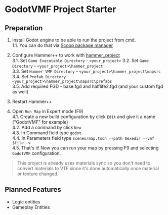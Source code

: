 # GodotVMF Project Starter

## Preparation
1. Install Godot engine to be able to run the project from cmd.  
    1.1. You can do that via [Scoop package manager](https://scoop.sh/#/apps?q=godot&id=2fdd7b453f1ef3161d01986e2051c646911a642c)

3. Configure Hammer++ to work with [hammer_project](/hammer_project)  
    3.1. Set `Game Executable Directory` - `<your_project>`
	3.2. Set `Game Directory` - `<your_project>\hammer_project`  
	3.3. Set `Hammer VMF Directory` - `<your_project>\hammer_project\mapsrc`  
	3.4. Set `Prefab Directory` - `<your_project>\hammer_project\mapsrc\prefabs`  
	3.5. Add required FGD - base.fgd and halflife2.fgd (and your custom fgd as well)  
3. Restart Hammer++  

4. Open `Run Map` in Expert mode (F9)  
4.1. Create a new build configuration by click `Edit` and give it a name ("GodotVMF" for example)  
4.2. Add a command by click `New`  
4.3. In Command field type `godot`  
4.4. In Parameters field type `scenes/map.tscn --path $exedir --vmf $file -v`  
4.5. That's it! Now you can run your map by pressing F9 and selecting `GodotVMF` configuration.
 
> This project is already uses materials sync so you don't need to convert materials to VTF since it's done automatically once material or texture changed.  

## Planned Features
- Logic entities
- Gameplay Entities
